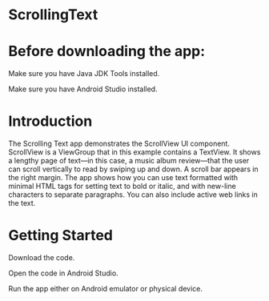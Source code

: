 # ScrollingText

# Before downloading the app:

Make sure you have Java JDK Tools installed. 

Make sure you have Android Studio installed.

# Introduction

The Scrolling Text app demonstrates the ScrollView UI component. ScrollView is a ViewGroup that in this example contains a TextView. It shows a lengthy page of text—in this case, a music album review—that the user can scroll vertically to read by swiping up and down. A scroll bar appears in the right margin. The app shows how you can use text formatted with minimal HTML tags for setting text to bold or italic, and with new-line characters to separate paragraphs. You can also include active web links in the text.
# Getting Started

Download the code.

Open the code in Android Studio.

Run the app either on Android emulator or physical device.
